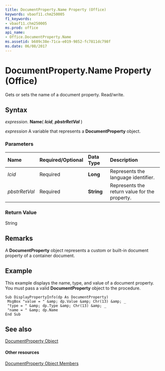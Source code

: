 ```yaml
---
title: DocumentProperty.Name Property (Office)
keywords: vbaof11.chm250005
f1_keywords:
- vbaof11.chm250005
ms.prod: office
api_name:
- Office.DocumentProperty.Name
ms.assetid: b609c38e-71ca-e019-9852-fc7811dc798f
ms.date: 06/08/2017
---
```



# DocumentProperty.Name Property (Office)

Gets or sets the name of a document property. Read/write.


## Syntax

 _expression_. **Name**( **_lcid_**, **_pbstrRetVal_** )

 _expression_ A variable that represents a **DocumentProperty** object.


### Parameters



|**Name**|**Required/Optional**|**Data Type**|**Description**|
|:-----|:-----|:-----|:-----|
| _lcid_|Required|**Long**|Represents the language identifier.|
| _pbstrRetVal_|Required|**String**|Represents the return value for the property.|

### Return Value

String


## Remarks

A  **DocumentProperty** object represents a custom or built-in document property of a container document.


## Example

This example displays the name, type, and value of a document property. You must pass a valid  **DocumentProperty** object to the procedure.


```
Sub DisplayPropertyInfo(dp As DocumentProperty) 
 MsgBox "value = " &amp; dp.Value &amp; Chr(13) &amp; _ 
 "type = " &amp; dp.Type &amp; Chr(13) &amp; _ 
 "name = " &amp; dp.Name 
End Sub
```


## See also


[DocumentProperty Object](documentproperty-object-office.md)
#### Other resources


[DocumentProperty Object Members](documentproperty-members-office.md)

